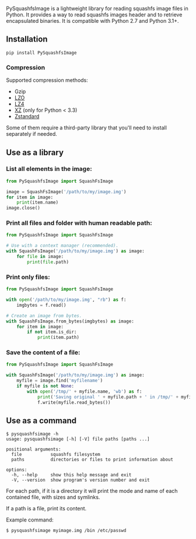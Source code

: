 PySquashfsImage is a lightweight library for reading squashfs image files in Python.
It provides a way to read squashfs images header and to retrieve encapsulated binaries.
It is compatible with Python 2.7 and Python 3.1+.

## Installation

```
pip install PySquashfsImage
```

### Compression

Supported compression methods:

- Gzip
- [LZO](https://pypi.org/project/python-lzo/)
- [LZ4](https://pypi.org/project/lz4/)
- [XZ](https://pypi.org/project/backports.lzma/) (only for Python < 3.3)
- [Zstandard](https://pypi.org/project/zstandard/)

Some of them require a third-party library that you'll need to install
separately if needed.

## Use as a library

### List all elements in the image:
```python
from PySquashfsImage import SquashFsImage

image = SquashFsImage('/path/to/my/image.img')
for item in image:
    print(item.name)
image.close()
```

### Print all files and folder with human readable path:
```python
from PySquashfsImage import SquashFsImage

# Use with a context manager (recommended).
with SquashFsImage('/path/to/my/image.img') as image:
    for file in image:
        print(file.path)
```

### Print only files:
```python
from PySquashfsImage import SquashFsImage

with open('/path/to/my/image.img', "rb") as f:
    imgbytes = f.read()

# Create an image from bytes.
with SquashFsImage.from_bytes(imgbytes) as image:
    for item in image:
        if not item.is_dir:
            print(item.path)
```

### Save the content of a file:
```python
from PySquashfsImage import SquashFsImage

with SquashFsImage('/path/to/my/image.img') as image:
    myfile = image.find('myfilename')
    if myfile is not None:
        with open('/tmp/' + myfile.name, 'wb') as f:
            print('Saving original ' + myfile.path + ' in /tmp/' + myfile.name)
            f.write(myfile.read_bytes())
```

## Use as a command

```
$ pysquashfsimage -h
usage: pysquashfsimage [-h] [-V] file paths [paths ...]

positional arguments:
  file           squashfs filesystem
  paths          directories or files to print information about

options:
  -h, --help     show this help message and exit
  -V, --version  show program's version number and exit
```

For each path, if it is a directory it will print the mode and name of each
contained file, with sizes and symlinks.

If a path is a file, print its content.

Example command:
```
$ pysquashfsimage myimage.img /bin /etc/passwd
```